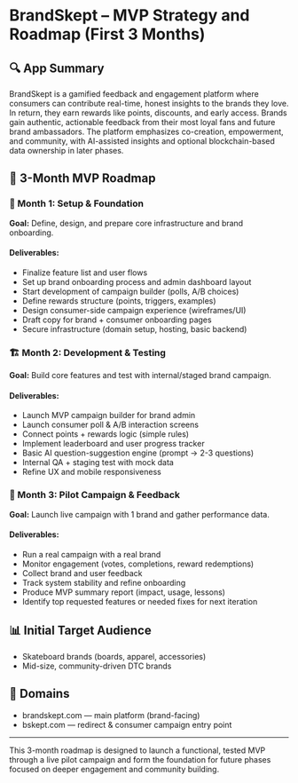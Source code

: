 # BrandSkept – MVP Strategy and Roadmap (First 3 Months)

## 🔍 App Summary
BrandSkept is a gamified feedback and engagement platform where consumers can contribute real-time, honest insights to the brands they love. In return, they earn rewards like points, discounts, and early access. Brands gain authentic, actionable feedback from their most loyal fans and future brand ambassadors. The platform emphasizes co-creation, empowerment, and community, with AI-assisted insights and optional blockchain-based data ownership in later phases.

## 📅 3-Month MVP Roadmap

### 🚀 Month 1: Setup & Foundation
**Goal:** Define, design, and prepare core infrastructure and brand onboarding.

#### Deliverables:
- Finalize feature list and user flows
- Set up brand onboarding process and admin dashboard layout
- Start development of campaign builder (polls, A/B choices)
- Define rewards structure (points, triggers, examples)
- Design consumer-side campaign experience (wireframes/UI)
- Draft copy for brand + consumer onboarding pages
- Secure infrastructure (domain setup, hosting, basic backend)

### 🏗️ Month 2: Development & Testing
**Goal:** Build core features and test with internal/staged brand campaign.

#### Deliverables:
- Launch MVP campaign builder for brand admin
- Launch consumer poll & A/B interaction screens
- Connect points + rewards logic (simple rules)
- Implement leaderboard and user progress tracker
- Basic AI question-suggestion engine (prompt → 2-3 questions)
- Internal QA + staging test with mock data
- Refine UX and mobile responsiveness

### 🚀 Month 3: Pilot Campaign & Feedback
**Goal:** Launch live campaign with 1 brand and gather performance data.

#### Deliverables:
- Run a real campaign with a real brand
- Monitor engagement (votes, completions, reward redemptions)
- Collect brand and user feedback
- Track system stability and refine onboarding
- Produce MVP summary report (impact, usage, lessons)
- Identify top requested features or needed fixes for next iteration

## 📊 Initial Target Audience
- Skateboard brands (boards, apparel, accessories)
- Mid-size, community-driven DTC brands

## 🔗 Domains
- brandskept.com — main platform (brand-facing)
- bskept.com — redirect & consumer campaign entry point

---
This 3-month roadmap is designed to launch a functional, tested MVP through a live pilot campaign and form the foundation for future phases focused on deeper engagement and community building.
